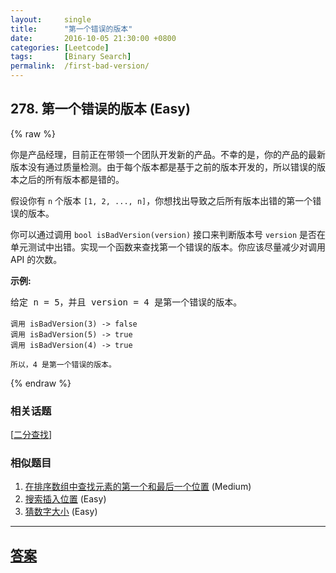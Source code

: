 ```yaml
---
layout:     single
title:      "第一个错误的版本"
date:       2016-10-05 21:30:00 +0800
categories: [Leetcode]
tags:       [Binary Search]
permalink:  /first-bad-version/
---
```


## 278. 第一个错误的版本 (Easy)

{% raw %}

<p>你是产品经理，目前正在带领一个团队开发新的产品。不幸的是，你的产品的最新版本没有通过质量检测。由于每个版本都是基于之前的版本开发的，所以错误的版本之后的所有版本都是错的。</p>

<p>假设你有 <code>n</code> 个版本 <code>[1, 2, ..., n]</code>，你想找出导致之后所有版本出错的第一个错误的版本。</p>

<p>你可以通过调用&nbsp;<code>bool isBadVersion(version)</code>&nbsp;接口来判断版本号 <code>version</code> 是否在单元测试中出错。实现一个函数来查找第一个错误的版本。你应该尽量减少对调用 API 的次数。</p>

<p><strong>示例:</strong></p>

<pre>给定 n = 5，并且 version = 4 是第一个错误的版本。

<code>调用 isBadVersion(3) -&gt; false
调用 isBadVersion(5)&nbsp;-&gt; true
调用 isBadVersion(4)&nbsp;-&gt; true

所以，4 是第一个错误的版本。&nbsp;</code></pre>

{% endraw %}

### 相关话题
  [[二分查找](https://github.com/openset/leetcode/tree/master/tag/binary-search/README.md)]

### 相似题目
  1. [在排序数组中查找元素的第一个和最后一个位置](/find-first-and-last-position-of-element-in-sorted-array) (Medium)
  1. [搜索插入位置](/search-insert-position) (Easy)
  1. [猜数字大小](/guess-number-higher-or-lower) (Easy)

---

## [答案](https://github.com/openset/leetcode/tree/master/problems/first-bad-version)

